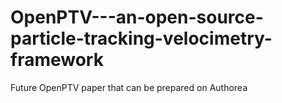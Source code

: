 # OpenPTV---an-open-source-particle-tracking-velocimetry-framework
Future OpenPTV paper that can be prepared on Authorea
